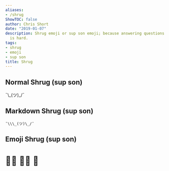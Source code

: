 ```yaml
---
aliases:
- /shrug
ShowTOC: false
author: Chris Short
date: "2019-01-07"
description: Shrug emoji or sup son emoji; because answering questions with words
  is hard.
tags:
- shrug
- emoji
- sup son
title: Shrug
---
```



## Normal Shrug (sup son)

¯\\\_(ツ)\_/¯

## Markdown Shrug (sup son)

`¯\\\_(ツ)\_/¯`

## Emoji Shrug (sup son)

# 🤷‍♀️ 🤷‍♂️ 🤷
